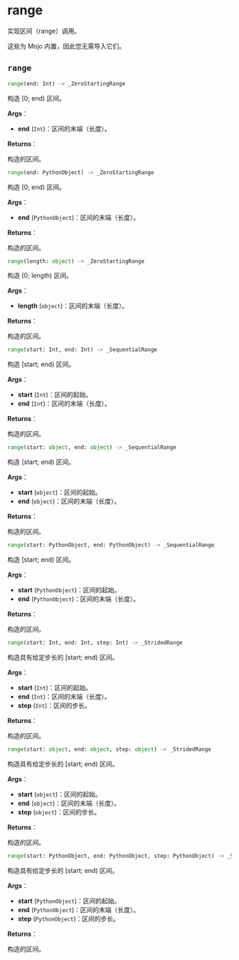 # range

实现区间（range）调用。

这些为 Mojo 内置，因此您无需导入它们。

## `range`

```python
range(end: Int) -> _ZeroStartingRange
```

构造 [0; end) 区间。

**Args**：

- **end** (`Int`)：区间的末端（长度）。

**Returns**：

构造的区间。

```python
range(end: PythonObject) -> _ZeroStartingRange
```

构造 [0; end) 区间。

**Args**：

- **end** (`PythonObject`)：区间的末端（长度）。

**Returns**：

构造的区间。

```python
range(length: object) -> _ZeroStartingRange
```

构造 [0; length) 区间。

**Args**：

- **length** (`object`)：区间的末端（长度）。

**Returns**：

构造的区间。

```python
range(start: Int, end: Int) -> _SequentialRange
```

构造 [start; end) 区间。

**Args**：

- **start** (`Int`)：区间的起始。
- **end** (`Int`)：区间的末端（长度）。

**Returns**：

构造的区间。

```python
range(start: object, end: object) -> _SequentialRange
```

构造 [start; end) 区间。

**Args**：

- **start** (`object`)：区间的起始。
- **end** (`object`)：区间的末端（长度）。

**Returns**：

构造的区间。

```python
range(start: PythonObject, end: PythonObject) -> _SequentialRange
```

构造 [start; end) 区间。

**Args**：

- **start** (`PythonObject`)：区间的起始。
- **end** (`PythonObject`)：区间的末端（长度）。

**Returns**：

构造的区间。

```python
range(start: Int, end: Int, step: Int) -> _StridedRange
```

构造具有给定步长的 [start; end) 区间。

**Args**：

- **start** (`Int`)：区间的起始。
- **end** (`Int`)：区间的末端（长度）。
- **step** (`Int`)：区间的步长。

**Returns**：

构造的区间。

```python
range(start: object, end: object, step: object) -> _StridedRange
```

构造具有给定步长的 [start; end) 区间。

**Args**：

- **start** (`object`)：区间的起始。
- **end** (`object`)：区间的末端（长度）。
- **step** (`object`)：区间的步长。

**Returns**：

构造的区间。

```python
range(start: PythonObject, end: PythonObject, step: PythonObject) -> _StridedRange
```

构造具有给定步长的 [start; end) 区间。

**Args**：

- **start** (`PythonObject`)：区间的起始。
- **end** (`PythonObject`)：区间的末端（长度）。
- **step** (`PythonObject`)：区间的步长。

**Returns**：

构造的区间。
